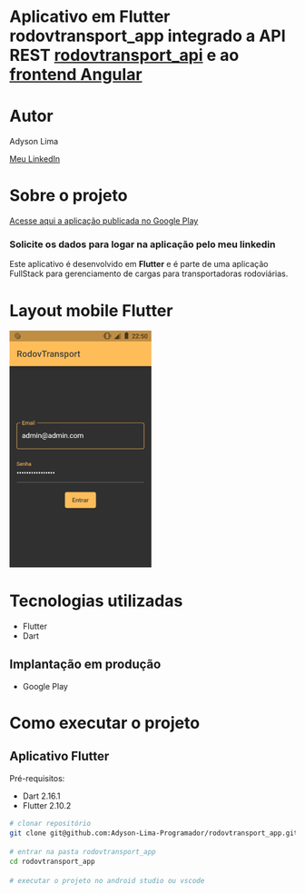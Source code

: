 # Aplicativo em Flutter rodovtransport_app integrado a API REST <a href ="https://github.com/Adyson-Lima-Programador/rodovtransport_api">rodovtransport_api</a> e ao <a href ="https://github.com/Adyson-Lima-Programador/rodovtransport_web">frontend Angular</a>

# Autor

Adyson Lima

<a href="https://www.linkedin.com/in/adyson-lima-programador/">Meu LinkedIn</a>

# Sobre o projeto
<a href="">Acesse aqui a aplicação publicada no Google Play</a>
### Solicite os dados para logar na aplicação pelo meu linkedin

Este aplicativo é desenvolvido em **Flutter** e é parte de uma aplicação FullStack para gerenciamento de cargas para transportadoras rodoviárias.

# Layout mobile Flutter
<img src="https://github.com/Adyson-Lima-Programador/rodovtransport_app/blob/main/imagens/Screenshot_20220401_225027.png" width="250px"/>

# Tecnologias utilizadas

- Flutter
- Dart

## Implantação em produção
- Google Play

# Como executar o projeto

## Aplicativo Flutter
Pré-requisitos:
- Dart 2.16.1
- Flutter 2.10.2

```bash
# clonar repositório
git clone git@github.com:Adyson-Lima-Programador/rodovtransport_app.git

# entrar na pasta rodovtransport_app
cd rodovtransport_app

# executar o projeto no android studio ou vscode
```

